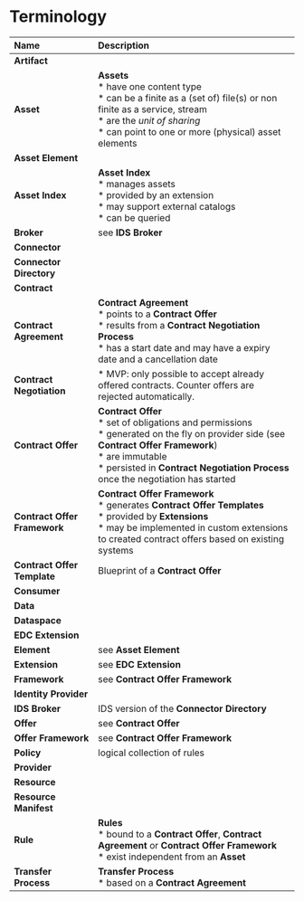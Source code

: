 # Terminology

| Name                                   | Description                                         |
|:---                                    |:---                                                 |
| **Artifact**                           |
| **Asset**                              | **Assets**<br>* have one content type<br>* can be a finite as a (set of) file(s) or non finite as a service, stream</br>* are the _unit of sharing_<br>* can point to one or more (physical) asset elements
| **Asset Element**                      |
| **Asset Index**                        | **Asset Index**<br>* manages assets<br>* provided by an extension<br>* may support external catalogs<br>* can be queried 
| **Broker**                             | see **IDS Broker**
| **Connector**                          |
| **Connector Directory**                |
| **Contract**                           |
| **Contract Agreement**                 | **Contract Agreement**<br>* points to a **Contract Offer**<br>* results from a **Contract Negotiation Process**<br>* has a start date and may have a expiry date and a cancellation date
| **Contract Negotiation**               | * MVP: only possible to accept already offered contracts. Counter offers are rejected automatically.
| **Contract Offer**                     | **Contract Offer**<br>* set of obligations and permissions<br>* generated on the fly on provider side (see **Contract Offer Framework**)<br>* are immutable<br>* persisted in **Contract Negotiation Process** once the negotiation has started<br>
| **Contract Offer Framework**           | **Contract Offer Framework**<br>* generates **Contract Offer Templates**<br>* provided by **Extensions**<br>* may be implemented in custom extensions to created contract offers based on existing systems
| **Contract Offer Template**            | Blueprint of a **Contract Offer**
| **Consumer**                           |
| **Data**                               |
| **Dataspace**                          |
| **EDC Extension**                      |
| **Element**                            | see **Asset Element**
| **Extension**                          | see **EDC Extension**
| **Framework**                          | see **Contract Offer Framework**
| **Identity Provider**                  |
| **IDS Broker**                         | IDS version of the **Connector Directory**
| **Offer**                              | see **Contract Offer**
| **Offer Framework**                    | see **Contract Offer Framework**
| **Policy**                             | logical collection of rules
| **Provider**                           |
| **Resource**                           |
| **Resource Manifest**                  |
| **Rule**                               | **Rules**<br>* bound to a **Contract Offer**, **Contract Agreement** or **Contract Offer Framework**<br>* exist independent from an **Asset**
| **Transfer Process**                   | **Transfer Process**<br>* based on a **Contract Agreement**